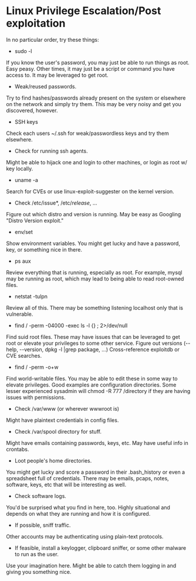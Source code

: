   # Linux Privilege Escalation/Post exploitation
  
  In no particular order, try these things:
  
  - sudo -l
  
  If you know the user's password, you may just be able to run things as root. Easy peasy. Other times, it may just be
  a script or command you have access to. It may be leveraged to get root.
  
  - Weak/reused passwords.
  
  Try to find hashes/passwords already present on the system or elsewhere on the network and simply try them. This may
  be very noisy and get you discovered, however.
  
  - SSH keys
  
  Check each users ~/.ssh for weak/passwordless keys and try them elsewhere.
  
  - Check for running ssh agents.
  
  Might be able to hijack one and login to other machines, or login as root w/ key locally.
  
  - uname -a
  
  Search for CVEs or use linux-exploit-suggester on the kernel version.
  
  - Check /etc/issue*, /etc/*release*, ...
  
  Figure out which distro and version is running. May be easy as Googling "Distro Version exploit."
  
  - env/set
  
  Show environment variables. You might get lucky and have a password, key, or something nice in there.
  
  - ps aux
  
  Review everything that is running, especially as root. For example, mysql may be running as root, which may lead to
  being able to read root-owned files.
  
  - netstat -tulpn
  
  Review all of this. There may be something listening localhost only that is vulnerable.
  
  - find / -perm -04000 -exec ls -l {} \; 2>/dev/null
  
  Find suid root files. These may have issues that can be leveraged to get root or elevate your privileges to some
  other service. Figure out versions (--help, --version, dpkg -l |grep package, ...) Cross-reference exploitdb or
  CVE searches.
  
  - find / -perm -o+w
  
  Find world-writable files. You may be able to edit these in some way to elevate privileges. Good examples are
  configuration directories. Some lesser experienced sysadmin will chmod -R 777 /directory if they are having
  issues with permissions.
  
  - Check /var/www (or wherever wwwroot is)
  
  Might have plaintext credentials in config files.
  
  - Check /var/spool directory for stuff.
  
  Might have emails containing passwords, keys, etc. May have useful info in crontabs.
  
  - Loot people's home directories.
  
  You might get lucky and score a password in their .bash_history or even a spreadsheet full of credentials. There
  may be emails, pcaps, notes, software, keys, etc that will be interesting as well.
  
  - Check software logs.
  
  You'd be surprised what you find in here, too. Highly situational and depends on what they are running and how it
  is configured.
  
  - If possible, sniff traffic.
  
  Other accounts may be authenticating using plain-text protocols. 
  
  - If feasible, install a keylogger, clipboard sniffer, or some other malware to run as the user.
  
  Use your imagination here. Might be able to catch them logging in and giving you something nice.
  
  
